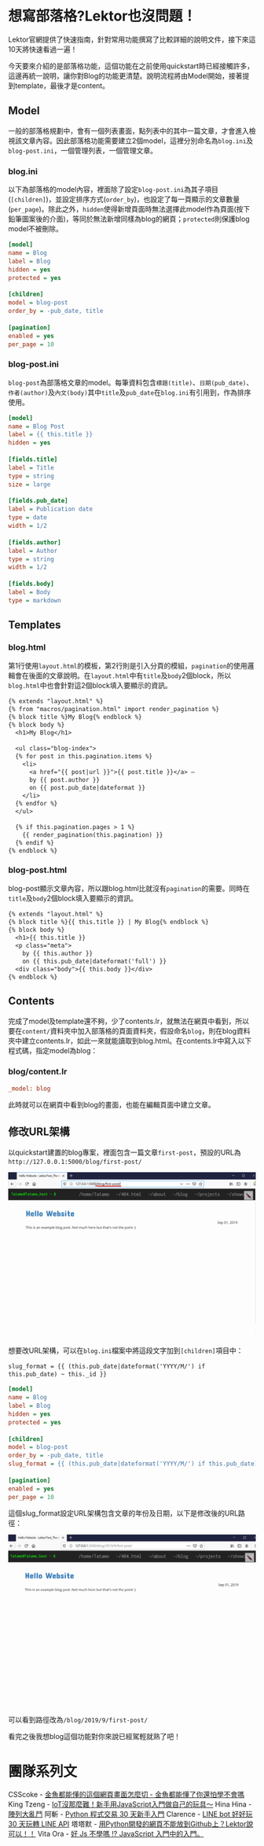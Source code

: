 # 想寫部落格?Lektor也沒問題！

Lektor官網提供了快速指南，針對常用功能撰寫了比較詳細的說明文件，接下來這10天將快速看過一遍！

今天要來介紹的是部落格功能，這個功能在之前使用quickstart時已經接觸許多，這邊再統一說明，讓你對Blog的功能更清楚。說明流程將由Model開始，接著提到template，最後才是content。

## Model

一般的部落格規劃中，會有一個列表畫面，點列表中的其中一篇文章，才會進入檢視該文章內容。因此部落格功能需要建立2個model，這裡分別命名為`blog.ini`及`blog-post.ini`，一個管理列表，一個管理文章。

### blog.ini

以下為部落格的model內容，裡面除了設定`blog-post.ini`為其子項目(`[children]`)，並設定排序方式(`order_by`)，也設定了每一頁顯示的文章數量(`per_page`)。除此之外，`hidden`使得新增頁面時無法選擇此model作為頁面(按下鉛筆圖案後的介面)，等同於無法新增同樣為blog的網頁；`protected`則保護blog model不被刪除。

```ini
[model]
name = Blog
label = Blog
hidden = yes
protected = yes

[children]
model = blog-post
order_by = -pub_date, title

[pagination]
enabled = yes
per_page = 10
```

### blog-post.ini

`blog-post`為部落格文章的model。每筆資料包含`標題(title)`、`日期(pub_date)`、`作者(author)`及`內文(body)`其中`title`及`pub_date`在`blog.ini`有引用到，作為排序使用。

```ini
[model]
name = Blog Post
label = {{ this.title }}
hidden = yes

[fields.title]
label = Title
type = string
size = large

[fields.pub_date]
label = Publication date
type = date
width = 1/2

[fields.author]
label = Author
type = string
width = 1/2

[fields.body]
label = Body
type = markdown
```

## Templates

### blog.html

第1行使用`layout.html`的模板，第2行則是引入分頁的模組，`pagination`的使用邏輯會在後面的文章說明。在`layout.html`中有`title`及`body`2個block，所以`blog.html`中也會針對這2個block填入要顯示的資訊。

```jinja2
{% extends "layout.html" %}
{% from "macros/pagination.html" import render_pagination %}
{% block title %}My Blog{% endblock %}
{% block body %}
  <h1>My Blog</h1>

  <ul class="blog-index">
  {% for post in this.pagination.items %}
    <li>
      <a href="{{ post|url }}">{{ post.title }}</a> —
      by {{ post.author }}
      on {{ post.pub_date|dateformat }}
    </li>
  {% endfor %}
  </ul>

  {% if this.pagination.pages > 1 %}
    {{ render_pagination(this.pagination) }}
  {% endif %}
{% endblock %}
```

### blog-post.html

blog-post顯示文章內容，所以跟blog.html比就沒有`pagination`的需要。同時在`title`及`body`2個block填入要顯示的資訊。

```jinja2
{% extends "layout.html" %}
{% block title %}{{ this.title }} | My Blog{% endblock %}
{% block body %}
  <h1>{{ this.title }}
  <p class="meta">
    by {{ this.author }}
    on {{ this.pub_date|dateformat('full') }}
  <div class="body">{{ this.body }}</div>
{% endblock %}
```

## Contents

完成了model及template還不夠，少了contents.lr，就無法在網頁中看到，所以要在`content/`資料夾中加入部落格的頁面資料夾，假設命名`blog`，則在blog資料夾中建立contents.lr，如此一來就能讀取到blog.html。在contents.lr中寫入以下程式碼，指定model為blog：

### blog/content.lr

```ini
_model: blog
```

此時就可以在網頁中看到blog的畫面，也能在編輯頁面中建立文章。



## 修改URL架構

以quickstart建置的blog專案，裡面包含一篇文章`first-post`，預設的URL為`http://127.0.0.1:5000/blog/first-post/`

![1569405561308](../assets/1569405561308.png)

想要改URL架構，可以在`blog.ini`檔案中將這段文字加到`[children]`項目中：
```
slug_format = {{ (this.pub_date|dateformat('YYYY/M/') if this.pub_date) ~ this._id }}
```

```ini
[model]
name = Blog
label = Blog
hidden = yes
protected = yes

[children]
model = blog-post
order_by = -pub_date, title
slug_format = {{ (this.pub_date|dateformat('YYYY/M/') if this.pub_date) ~ this._id }}

[pagination]
enabled = yes
per_page = 10
```

這個slug_format設定URL架構包含文章的年份及日期，以下是修改後的URL路徑：

![1569405840034](../assets/1569405840034.png)

可以看到路徑改為`/blog/2019/9/first-post/`

看完之後我想blog這個功能對你來說已經駕輕就熟了吧！

# 團隊系列文
CSScoke - [金魚都能懂的這個網頁畫面怎麼切 - 金魚都能懂了你還怕學不會嗎](https://ithelp.ithome.com.tw/users/20112550/ironman/2623)
King Tzeng - [IoT沒那麼難！新手用JavaScript入門做自己的玩具～](https://ithelp.ithome.com.tw/users/20103130/ironman/2125)
Hina Hina - [陣列大亂鬥](https://ithelp.ithome.com.tw/users/20120000/ironman/2256) 
阿斬 - [Python 程式交易 30 天新手入門](https://ithelp.ithome.com.tw/users/20120536/ironman/2571)
Clarence - [LINE bot 好好玩 30 天玩轉 LINE API](https://ithelp.ithome.com.tw/users/20117701/ironman/2634)
塔塔默 - [用Python開發的網頁不能放到Github上？Lektor說可以！！](https://ithelp.ithome.com.tw/users/20112552/ironman/2735)
Vita Ora - [好 Js 不學嗎 !? JavaScript 入門中的入門。](https://ithelp.ithome.com.tw/users/20112656/ironman/2782)